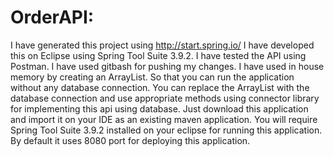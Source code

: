 # OrderAPI: 
I have generated this project using http://start.spring.io/
I have developed this on Eclipse using Spring Tool Suite 3.9.2.
I have tested the API using Postman.
I have used gitbash for pushing my changes.
I have used in house memory by creating an ArrayList. So that you can run the application without any database connection.
You can replace the ArrayList with the database connection and use appropriate methods using connector library for implementing this api using database.
Just download this application and import it on your IDE as an existing maven application. You will require Spring Tool Suite 3.9.2 installed on your eclipse for running this application.
By default it uses 8080 port for deploying this application.
